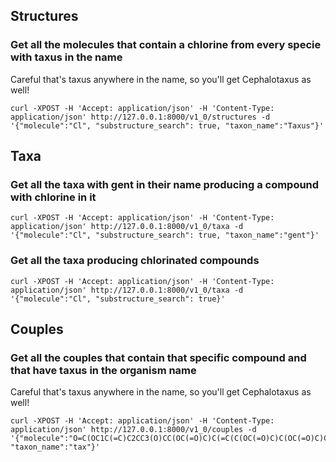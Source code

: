 ## Structures

### Get all the molecules that contain a chlorine from every specie with taxus in the name

Careful that's taxus anywhere in the name, so you'll get Cephalotaxus as well!

```shell
curl -XPOST -H 'Accept: application/json' -H 'Content-Type: application/json' http://127.0.0.1:8000/v1_0/structures -d '{"molecule":"Cl", "substructure_search": true, "taxon_name":"Taxus"}'
```

## Taxa

### Get all the taxa with gent in their name producing a compound with chlorine in it

```shell
curl -XPOST -H 'Accept: application/json' -H 'Content-Type: application/json' http://127.0.0.1:8000/v1_0/taxa -d '{"molecule":"Cl", "substructure_search": true, "taxon_name":"gent"}'
```

### Get all the taxa producing chlorinated compounds

```shell
curl -XPOST -H 'Accept: application/json' -H 'Content-Type: application/json' http://127.0.0.1:8000/v1_0/taxa -d '{"molecule":"Cl", "substructure_search": true}'
```

## Couples

### Get all the couples that contain that specific compound and that have taxus in the organism name

Careful that's taxus anywhere in the name, so you'll get Cephalotaxus as well!

```shell
curl -XPOST -H 'Accept: application/json' -H 'Content-Type: application/json' http://127.0.0.1:8000/v1_0/couples -d '{"molecule":"O=C(OC1C(=C)C2CC3(O)CC(OC(=O)C)C(=C(C(OC(=O)C)C(OC(=O)C)C2(C)C(OC(=O)C)C1)C3(C)C)C)C=CC=4C=CC=CC4", "taxon_name":"tax"}'
```
